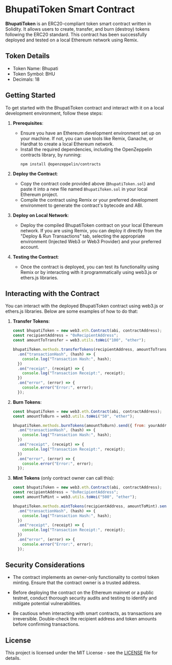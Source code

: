 # BhupatiToken Smart Contract

**BhupatiToken** is an ERC20-compliant token smart contract written in Solidity. It allows users to create, transfer, and burn (destroy) tokens following the ERC20 standard. This contract has been successfully deployed and tested on a local Ethereum network using Remix.

## Token Details

- Token Name: Bhupati
- Token Symbol: BHU
- Decimals: 18

## Getting Started

To get started with the BhupatiToken contract and interact with it on a local development environment, follow these steps:

1. **Prerequisites**:
   - Ensure you have an Ethereum development environment set up on your machine. If not, you can use tools like Remix, Ganache, or Hardhat to create a local Ethereum network.
   - Install the required dependencies, including the OpenZeppelin contracts library, by running:
     ```
     npm install @openzeppelin/contracts
     ```

2. **Deploy the Contract**:
   - Copy the contract code provided above (`BhupatiToken.sol`) and paste it into a new file named `BhupatiToken.sol` in your local Ethereum project.
   - Compile the contract using Remix or your preferred development environment to generate the contract's bytecode and ABI.

3. **Deploy on Local Network**:
   - Deploy the compiled BhupatiToken contract on your local Ethereum network. If you are using Remix, you can deploy it directly from the "Deploy & Run Transactions" tab, selecting the appropriate environment (Injected Web3 or Web3 Provider) and your preferred account.

4. **Testing the Contract**:
   - Once the contract is deployed, you can test its functionality using Remix or by interacting with it programmatically using web3.js or ethers.js libraries.

## Interacting with the Contract

You can interact with the deployed BhupatiToken contract using web3.js or ethers.js libraries. Below are some examples of how to do that:

1. **Transfer Tokens**:
   ```javascript
   const bhupatiToken = new web3.eth.Contract(abi, contractAddress);
   const recipientAddress = "0xRecipientAddress";
   const amountToTransfer = web3.utils.toWei("100", "ether");

   bhupatiToken.methods.transferTokens(recipientAddress, amountToTransfer).send({ from: yourAddress })
     .on("transactionHash", (hash) => {
       console.log("Transaction Hash:", hash);
     })
     .on("receipt", (receipt) => {
       console.log("Transaction Receipt:", receipt);
     })
     .on("error", (error) => {
       console.error("Error:", error);
     });
   ```

2. **Burn Tokens**:
   ```javascript
   const bhupatiToken = new web3.eth.Contract(abi, contractAddress);
   const amountToBurn = web3.utils.toWei("50", "ether");

   bhupatiToken.methods.burnTokens(amountToBurn).send({ from: yourAddress })
     .on("transactionHash", (hash) => {
       console.log("Transaction Hash:", hash);
     })
     .on("receipt", (receipt) => {
       console.log("Transaction Receipt:", receipt);
     })
     .on("error", (error) => {
       console.error("Error:", error);
     });
   ```

3. **Mint Tokens** (only contract owner can call this):
   ```javascript
   const bhupatiToken = new web3.eth.Contract(abi, contractAddress);
   const recipientAddress = "0xRecipientAddress";
   const amountToMint = web3.utils.toWei("500", "ether");

   bhupatiToken.methods.mintTokens(recipientAddress, amountToMint).send({ from: contractOwnerAddress })
     .on("transactionHash", (hash) => {
       console.log("Transaction Hash:", hash);
     })
     .on("receipt", (receipt) => {
       console.log("Transaction Receipt:", receipt);
     })
     .on("error", (error) => {
       console.error("Error:", error);
     });
   ```

## Security Considerations

- The contract implements an owner-only functionality to control token minting. Ensure that the contract owner is a trusted address.
  
- Before deploying the contract on the Ethereum mainnet or a public testnet, conduct thorough security audits and testing to identify and mitigate potential vulnerabilities.

- Be cautious when interacting with smart contracts, as transactions are irreversible. Double-check the recipient address and token amounts before confirming transactions.

## License

This project is licensed under the MIT License - see the [LICENSE](LICENSE) file for details.
